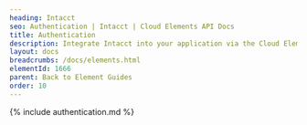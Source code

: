 ```yaml
---
heading: Intacct
seo: Authentication | Intacct | Cloud Elements API Docs
title: Authentication
description: Integrate Intacct into your application via the Cloud Elements APIs.
layout: docs
breadcrumbs: /docs/elements.html
elementId: 1666
parent: Back to Element Guides
order: 10
---
```


{% include authentication.md %}
